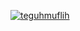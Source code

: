 [![teguhmuflih](https://circleci.com/<gh>/teguhmuflih/MADE_1.svg?style=svg)](https://app.circleci.com/pipelines/github/teguhmuflih/MADE_1)
